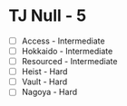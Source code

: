 # TJ Null - 5 
- [ ] Access - Intermediate
- [ ] Hokkaido - Intermediate
- [ ] Resourced - Intermediate
- [ ] Heist - Hard
- [ ] Vault - Hard
- [ ] Nagoya - Hard